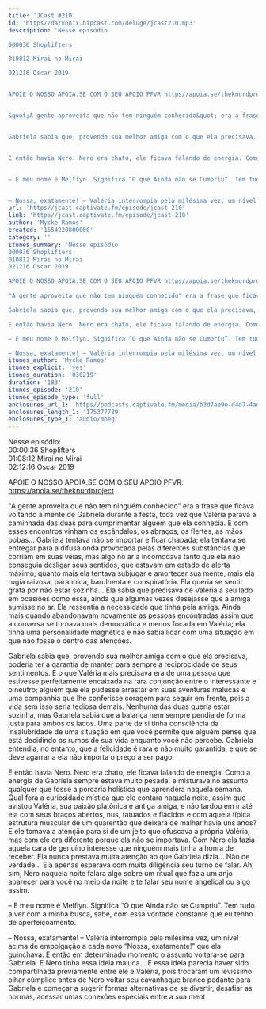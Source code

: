 ```yaml
---
title: 'JCast #210'
id: 'https//darkonix.hipcast.com/deluge/jcast210.mp3'
description: 'Nesse episódio

000036 Shoplifters

010812 Mirai no Mirai

021216 Oscar 2019


APOIE O NOSSO APOIA.SE COM O SEU APOIO PFVR https//apoia.se/theknurdproject


&quot;A gente aproveita que não tem ninguém conhecido&quot; era a frase que ficava voltando à mente de Gabriela durante a festa, toda vez que Valéria parava a caminhada das duas para cumprimentar alguém que ela conhecia. E com esses encontros vinham os escândalos, os abraços, os flertes, as mãos bobas... Gabriela tentava não se importar e ficar chapada; ela tentava se entregar para a difusa onda provocada pelas diferentes substâncias que corriam em suas veias, mas algo no ar a incomodava tanto que ela não conseguia desligar seus sentidos, que estavam em estado de alerta máximo; quanto mais ela tentava subjugar e amortecer sua mente, mais ela rugia raivosa, paranoica, barulhenta e conspiratória. Ela queria se sentir grata por não estar sozinha... Ela sabia que precisava de Valéria a seu lado em ocasiões como essa, ainda que algumas vezes desejasse que a amiga sumisse no ar. Ela ressentia a necessidade que tinha pela amiga. Ainda mais quando abandonavam novamente as pessoas encontradas assim que a conversa se tornava mais democrática e menos focada em Valéria; ela tinha uma personalidade magnética e não sabia lidar com uma situação em que não fosse o centro das atenções.


Gabriela sabia que, provendo sua melhor amiga com o que ela precisava, poderia ter a garantia de manter para sempre a reciprocidade de seus sentimentos. E o que Valéria mais precisava era de uma pessoa que estivesse perfeitamente encaixada na rara conjunção entre o interessante e o neutro; alguém que ela pudesse arrastar em suas aventuras malucas e uma companhia que lhe conferisse coragem para seguir em frente, pois a vida sem isso seria tediosa demais. Nenhuma das duas queria estar sozinha, mas Gabriela sabia que a balança nem sempre pendia de forma justa para ambos os lados. Uma parte de si tinha consciência da insalubridade de uma situação em que você permite que alguém pense que está decidindo os rumos de sua vida enquanto você não percebe. Gabriela entendia, no entanto, que a felicidade é rara e não muito garantida, e que se deve agarrar a ela não importa o preço a ser pago.


E então havia Nero. Nero era chato, ele ficava falando de energia. Como a energia de Gabriela sempre estava muito pesada, e misturava no assunto qualquer que fosse a porcaria holística que aprendera naquela semana. Qual fora a curiosidade mística que ele contara naquela noite, assim que avistou Valéria, sua paixão platônica e antiga amiga, e não tardou em ir até ela com seus braços abertos, nus, tatuados e flácidos e com aquela típica estrutura muscular de um quarentão que deixara de malhar havia uns anos? E ele tomava a atenção para si de um jeito que ofuscava a própria Valéria, mas com ele era diferente porque ela não se importava. Com Nero ela fazia aquela cara de genuíno interesse que ninguém mais tinha a honra de receber. Ela nunca prestava muita atenção ao que Gabriela dizia... Não de verdade... Ela apenas esperava com muita diligência seu turno de falar. Ah, sim, Nero naquela noite falara algo sobre um ritual que fazia um anjo aparecer para você no meio da noite e te falar seu nome angelical ou algo assim.


– E meu nome é Melflyn. Significa “O que Ainda não se Cumpriu”. Tem tudo a ver com a minha busca, sabe, com essa vontade constante que eu tenho de aperfeiçoamento.


– Nossa, exatamente! – Valéria interrompia pela milésima vez, um nível acima de empolgação a cada novo “Nossa, exatamente!” que ela guinchava. E então em determinado momento o assunto voltara-se para Gabriela. E Nero tinha essa ideia maluca... E essa ideia parecia haver sido compartilhada previamente entre ele e Valéria, pois trocaram um levíssimo olhar cúmplice antes de Nero voltar seu cavanhaque branco pedante para Gabriela e começar a sugerir formas alternativas de se divertir, desafiar as normas, acessar umas conexões'
url: 'https//jcast.captivate.fm/episode/jcast-210'
link: 'https//jcast.captivate.fm/episode/jcast-210'
author: 'Mycke Ramos'
created: '1554220800000'
category: ''
itunes_summary: 'Nesse episódio
000036 Shoplifters
010812 Mirai no Mirai
021216 Oscar 2019

APOIE O NOSSO APOIA.SE COM O SEU APOIO PFVR https//apoia.se/theknurdproject
	
"A gente aproveita que não tem ninguém conhecido" era a frase que ficava voltando à mente de Gabriela durante a festa, toda vez que Valéria parava a caminhada das duas para cumprimentar alguém que ela conhecia. E com esses encontros vinham os escândalos, os abraços, os flertes, as mãos bobas... Gabriela tentava não se importar e ficar chapada; ela tentava se entregar para a difusa onda provocada pelas diferentes substâncias que corriam em suas veias, mas algo no ar a incomodava tanto que ela não conseguia desligar seus sentidos, que estavam em estado de alerta máximo; quanto mais ela tentava subjugar e amortecer sua mente, mais ela rugia raivosa, paranoica, barulhenta e conspiratória. Ela queria se sentir grata por não estar sozinha... Ela sabia que precisava de Valéria a seu lado em ocasiões como essa, ainda que algumas vezes desejasse que a amiga sumisse no ar. Ela ressentia a necessidade que tinha pela amiga. Ainda mais quando abandonavam novamente as pessoas encontradas assim que a conversa se tornava mais democrática e menos focada em Valéria; ela tinha uma personalidade magnética e não sabia lidar com uma situação em que não fosse o centro das atenções.

Gabriela sabia que, provendo sua melhor amiga com o que ela precisava, poderia ter a garantia de manter para sempre a reciprocidade de seus sentimentos. E o que Valéria mais precisava era de uma pessoa que estivesse perfeitamente encaixada na rara conjunção entre o interessante e o neutro; alguém que ela pudesse arrastar em suas aventuras malucas e uma companhia que lhe conferisse coragem para seguir em frente, pois a vida sem isso seria tediosa demais. Nenhuma das duas queria estar sozinha, mas Gabriela sabia que a balança nem sempre pendia de forma justa para ambos os lados. Uma parte de si tinha consciência da insalubridade de uma situação em que você permite que alguém pense que está decidindo os rumos de sua vida enquanto você não percebe. Gabriela entendia, no entanto, que a felicidade é rara e não muito garantida, e que se deve agarrar a ela não importa o preço a ser pago.

E então havia Nero. Nero era chato, ele ficava falando de energia. Como a energia de Gabriela sempre estava muito pesada, e misturava no assunto qualquer que fosse a porcaria holística que aprendera naquela semana. Qual fora a curiosidade mística que ele contara naquela noite, assim que avistou Valéria, sua paixão platônica e antiga amiga, e não tardou em ir até ela com seus braços abertos, nus, tatuados e flácidos e com aquela típica estrutura muscular de um quarentão que deixara de malhar havia uns anos? E ele tomava a atenção para si de um jeito que ofuscava a própria Valéria, mas com ele era diferente porque ela não se importava. Com Nero ela fazia aquela cara de genuíno interesse que ninguém mais tinha a honra de receber. Ela nunca prestava muita atenção ao que Gabriela dizia... Não de verdade... Ela apenas esperava com muita diligência seu turno de falar. Ah, sim, Nero naquela noite falara algo sobre um ritual que fazia um anjo aparecer para você no meio da noite e te falar seu nome angelical ou algo assim.

– E meu nome é Melflyn. Significa “O que Ainda não se Cumpriu”. Tem tudo a ver com a minha busca, sabe, com essa vontade constante que eu tenho de aperfeiçoamento.

– Nossa, exatamente! – Valéria interrompia pela milésima vez, um nível acima de empolgação a cada novo “Nossa, exatamente!” que ela guinchava. E então em determinado momento o assunto voltara-se para Gabriela. E Nero tinha essa ideia maluca... E essa ideia parecia haver sido compartilhada previamente entre ele e Valéria, pois trocaram um levíssimo olhar cúmplice antes de Nero voltar seu cavanhaque branco pedante para Gabriela e começar a sugerir formas alternativas de se divertir, desafiar as normas, acessar umas conexões especiais entre a sua...'
itunes_author: 'Mycke Ramos'
itunes_explicit: 'yes'
itunes_duration: '030219'
duration: '183'
itunes_episode: '210'
itunes_episode_type: 'full'
enclosures_url_1: 'https//podcasts.captivate.fm/media/b3d7ae9e-d4d7-4ad1-b03c-6e79eb213f04/jcast210_tc.mp3'
enclosures_length_1: '175377789'
enclosures_type_1: 'audio/mpeg'
---
```

Nesse episódio:  
00:00:36 Shoplifters  
01:08:12 Mirai no Mirai  
02:12:16 Oscar 2019

APOIE O NOSSO APOIA.SE COM O SEU APOIO PFVR: https://apoia.se/theknurdproject

"A gente aproveita que não tem ninguém conhecido" era a frase que ficava voltando à mente de Gabriela durante a festa, toda vez que Valéria parava a caminhada das duas para cumprimentar alguém que ela conhecia. E com esses encontros vinham os escândalos, os abraços, os flertes, as mãos bobas... Gabriela tentava não se importar e ficar chapada; ela tentava se entregar para a difusa onda provocada pelas diferentes substâncias que corriam em suas veias, mas algo no ar a incomodava tanto que ela não conseguia desligar seus sentidos, que estavam em estado de alerta máximo; quanto mais ela tentava subjugar e amortecer sua mente, mais ela rugia raivosa, paranoica, barulhenta e conspiratória. Ela queria se sentir grata por não estar sozinha... Ela sabia que precisava de Valéria a seu lado em ocasiões como essa, ainda que algumas vezes desejasse que a amiga sumisse no ar. Ela ressentia a necessidade que tinha pela amiga. Ainda mais quando abandonavam novamente as pessoas encontradas assim que a conversa se tornava mais democrática e menos focada em Valéria; ela tinha uma personalidade magnética e não sabia lidar com uma situação em que não fosse o centro das atenções.

Gabriela sabia que, provendo sua melhor amiga com o que ela precisava, poderia ter a garantia de manter para sempre a reciprocidade de seus sentimentos. E o que Valéria mais precisava era de uma pessoa que estivesse perfeitamente encaixada na rara conjunção entre o interessante e o neutro; alguém que ela pudesse arrastar em suas aventuras malucas e uma companhia que lhe conferisse coragem para seguir em frente, pois a vida sem isso seria tediosa demais. Nenhuma das duas queria estar sozinha, mas Gabriela sabia que a balança nem sempre pendia de forma justa para ambos os lados. Uma parte de si tinha consciência da insalubridade de uma situação em que você permite que alguém pense que está decidindo os rumos de sua vida enquanto você não percebe. Gabriela entendia, no entanto, que a felicidade é rara e não muito garantida, e que se deve agarrar a ela não importa o preço a ser pago.

E então havia Nero. Nero era chato, ele ficava falando de energia. Como a energia de Gabriela sempre estava muito pesada, e misturava no assunto qualquer que fosse a porcaria holística que aprendera naquela semana. Qual fora a curiosidade mística que ele contara naquela noite, assim que avistou Valéria, sua paixão platônica e antiga amiga, e não tardou em ir até ela com seus braços abertos, nus, tatuados e flácidos e com aquela típica estrutura muscular de um quarentão que deixara de malhar havia uns anos? E ele tomava a atenção para si de um jeito que ofuscava a própria Valéria, mas com ele era diferente porque ela não se importava. Com Nero ela fazia aquela cara de genuíno interesse que ninguém mais tinha a honra de receber. Ela nunca prestava muita atenção ao que Gabriela dizia... Não de verdade... Ela apenas esperava com muita diligência seu turno de falar. Ah, sim, Nero naquela noite falara algo sobre um ritual que fazia um anjo aparecer para você no meio da noite e te falar seu nome angelical ou algo assim.

– E meu nome é Melflyn. Significa “O que Ainda não se Cumpriu”. Tem tudo a ver com a minha busca, sabe, com essa vontade constante que eu tenho de aperfeiçoamento.

– Nossa, exatamente! – Valéria interrompia pela milésima vez, um nível acima de empolgação a cada novo “Nossa, exatamente!” que ela guinchava. E então em determinado momento o assunto voltara-se para Gabriela. E Nero tinha essa ideia maluca... E essa ideia parecia haver sido compartilhada previamente entre ele e Valéria, pois trocaram um levíssimo olhar cúmplice antes de Nero voltar seu cavanhaque branco pedante para Gabriela e começar a sugerir formas alternativas de se divertir, desafiar as normas, acessar umas conexões especiais entre a sua ment